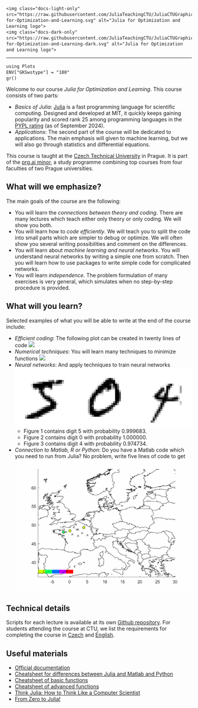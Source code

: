 ```@raw html
<img class="docs-light-only" src="https://raw.githubusercontent.com/JuliaTeachingCTU/JuliaCTUGraphics/main/logo/Julia-for-Optimization-and-Learning.svg" alt="Julia for Optimization and Learning logo">
<img class="docs-dark-only" src="https://raw.githubusercontent.com/JuliaTeachingCTU/JuliaCTUGraphics/main/logo/Julia-for-Optimization-and-Learning-dark.svg" alt="Julia for Optimization and Learning logo">
```
---

```@setup grsetup
using Plots
ENV["GKSwstype"] = "100"
gr()
```

Welcome to our course *Julia for Optimization and Learning*. This course consists of two parts:
- *Basics of Julia*: [Julia](https://julialang.org/) is a fast programming language for scientific computing. Designed and developed at MIT, it quickly keeps gaining popularity and scored rank 25 among programming languages in the [PYPL rating](https://pypl.github.io/PYPL.html) (as of September 2024).
- *Applications*: The second part of the course will be dedicated to applications. The main emphasis will given to machine learning, but we will also go through statistics and differential equations.

This course is taught at the [Czech Technical University](https://www.cvut.cz/en/) in Prague. It is part of the [prg.ai minor](https://prg.ai/minor/), a study programme combining top courses from four faculties of two Prague universities.


## What will we emphasize?

The main goals of the course are the following:
- You will learn the *connections between theory and coding*. There are many lectures which teach either only theory or only coding. We will show you both.
- You will learn how to *code efficiently*. We will teach you to split the code into small parts which are simpler to debug or optimize. We will often show you several writing possibilities and comment on the differences.
- You will learn about *machine learning and neural networks*. You will understand neural networks by writing a simple one from scratch. Then you will learn how to use packages to write simple code for complicated networks.
- You will learn *independence*. The problem formulation of many exercises is very general, which simulates when no step-by-step procedure is provided.


## What will you learn?

Selected examples of what you will be able to write at the end of the course include:
- *Efficient coding*: The following plot can be created in twenty lines of code
  ![](lecture_03/juliaset.gif)
- *Numerical techniques*: You will learn many techniques to minimize functions
  ![](lecture_08/anim1.gif)
- *Neural networks*: And apply techniques to train neural networks
  ![](lecture_11/nn_intro.svg)
  - Figure 1 contains digit 5 with probability 0.999683.
  - Figure 2 contains digit 0 with probability 1.000000.
  - Figure 3 contains digit 4 with probability 0.974734.
- *Connection to Matlab, R or Python*: Do you have a Matlab code which you need to run from Julia? No problem, write five lines of code to get
  ![](data/Video.gif)


## Technical details

Scripts for each lecture is available at its own [Github repository](https://github.com/JuliaTeachingCTU/Julia-for-Optimization-and-Learning-Scripts). For students attending the course at CTU, we list the requirements for completing the course in [Czech](https://cw.fel.cvut.cz/b231/courses/b0b36jul/start) and [English](https://cw.fel.cvut.cz/b231/courses/b0b36jul/en/start).


## Useful materials

- [Official documentation](https://docs.julialang.org/en/v1/)
- [Cheatsheet for differences between Julia and Matlab and Python](https://cheatsheets.quantecon.org/)
- [Cheatsheet of basic functions](https://cheatsheets.quantecon.org/julia-cheatsheet.html)
- [Cheatsheet of advanced functions](https://juliadocs.github.io/Julia-Cheat-Sheet/)
- [Think Julia: How to Think Like a Computer Scientist](https://benlauwens.github.io/ThinkJulia.jl/latest/book.html#chap01)
- [From Zero to Julia!](https://techytok.com/from-zero-to-julia/)
